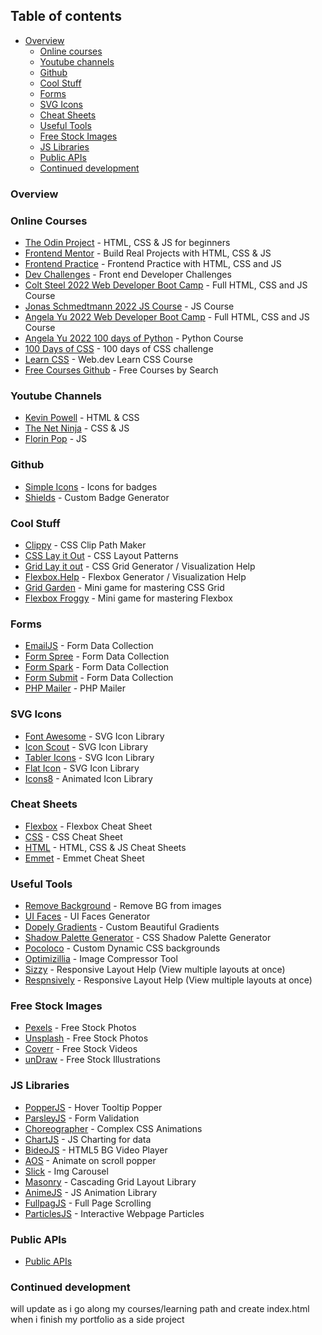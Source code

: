 ## Table of contents

- [Overview](#overview)
  - [Online courses](#online-courses)
  - [Youtube channels](#youtube-channels)
  - [Github](#github)
  - [Cool Stuff](#cool-stuff)
  - [Forms](#forms)
  - [SVG Icons](#svg-icons)
  - [Cheat Sheets](#cheat-sheets)
  - [Useful Tools](#useful-tools)
  - [Free Stock Images](#free-stock-images)
  - [JS Libraries](#js-libraries)
  - [Public APIs](#public-apis)
  - [Continued development](#continued-development)

### Overview

### Online Courses

- [The Odin Project](https://www.theodinproject.com/home) - HTML, CSS & JS for beginners
- [Frontend Mentor](https://www.frontendmentor.io/) - Build Real Projects with HTML, CSS & JS
- [Frontend Practice](https://www.frontendpractice.com/#projects) - Frontend Practice with HTML, CSS and JS
- [Dev Challenges](https://devchallenges.io/) - Front end Developer Challenges
- [Colt Steel 2022 Web Developer Boot Camp](https://www.udemy.com/course/the-web-developer-bootcamp/) - Full HTML, CSS and JS Course
- [Jonas Schmedtmann 2022 JS Course](https://www.udemy.com/course/the-complete-javascript-course/) - JS Course
- [Angela Yu 2022 Web Developer Boot Camp](https://www.udemy.com/course/the-complete-web-development-bootcamp/) - Full HTML, CSS and JS Course
- [Angela Yu 2022 100 days of Python](https://www.udemy.com/course/100-days-of-code/) - Python Course
- [100 Days of CSS](https://100dayscss.com/) - 100 days of CSS challenge
- [Learn CSS](https://web.dev/learn/css/) - Web.dev Learn CSS Course
- [Free Courses Github](https://freecourses.github.io/) - Free Courses by Search

### Youtube Channels

- [Kevin Powell](https://www.youtube.com/kevinpowell) - HTML & CSS
- [The Net Ninja](https://www.youtube.com/thenetninja) - CSS & JS
- [Florin Pop](https://www.youtube.com/florinpop) - JS

### Github

- [Simple Icons](https://simpleicons.org/) - Icons for badges
- [Shields](https://shields.io/) - Custom Badge Generator

### Cool Stuff

- [Clippy](https://bennettfeely.com/clippy/) - CSS Clip Path Maker
- [CSS Lay it Out](https://csslayout.io/) - CSS Layout Patterns
- [Grid Lay it out](https://grid.layoutit.com/) - CSS Grid Generator / Visualization Help
- [Flexbox.Help](http://flexbox.help/) - Flexbox Generator / Visualization Help
- [Grid Garden](https://cssgridgarden.com/) - Mini game for mastering CSS Grid
- [Flexbox Froggy](https://flexboxfroggy.com/) - Mini game for mastering Flexbox

### Forms

- [EmailJS](https://www.emailjs.com/) - Form Data Collection
- [Form Spree](https://formspree.io/) - Form Data Collection
- [Form Spark](https://formspark.io/) - Form Data Collection
- [Form Submit](https://formsubmit.co/) - Form Data Collection
- [PHP Mailer](https://github.com/PHPMailer/PHPMailer) - PHP Mailer

### SVG Icons

- [Font Awesome](https://fontawesome.com/) - SVG Icon Library
- [Icon Scout](https://iconscout.com/) - SVG Icon Library
- [Tabler Icons](https://tablericons.com/) - SVG Icon Library
- [Flat Icon](https://www.flaticon.com/) - SVG Icon Library
- [Icons8](https://icons8.com/animated-icons) - Animated Icon Library

### Cheat Sheets

- [Flexbox](https://flexbox.malven.co/) - Flexbox Cheat Sheet
- [CSS](https://grid.malven.co/) - CSS Cheat Sheet
- [HTML](https://htmlcheatsheet.com/) - HTML, CSS & JS Cheat Sheets
- [Emmet](https://docs.emmet.io/cheat-sheet/) - Emmet Cheat Sheet

### Useful Tools

- [Remove Background](https://www.remove.bg/) - Remove BG from images
- [UI Faces](https://uifaces.co/) - UI Faces Generator
- [Dopely Gradients](https://colors.dopely.top/gradients) - Custom Beautiful Gradients
- [Shadow Palette Generator](https://www.joshwcomeau.com/shadow-palette/) - CSS Shadow Palette Generator
- [Pocoloco](https://pocoloco.io/) - Custom Dynamic CSS backgrounds
- [Optimizillia](https://imagecompressor.com/) - Image Compressor Tool
- [Sizzy](https://sizzy.co/) - Responsive Layout Help (View multiple layouts at once)
- [Respnsively](https://responsively.app/) - Responsive Layout Help (View multiple layouts at once)

### Free Stock Images

- [Pexels](https://www.pexels.com/) - Free Stock Photos
- [Unsplash](https://unsplash.com/) - Free Stock Photos
- [Coverr](https://coverr.co/) - Free Stock Videos
- [unDraw](https://undraw.co/) - Free Stock Illustrations

### JS Libraries

- [PopperJS](https://github.com/popperjs/popper-core) - Hover Tooltip Popper
- [ParsleyJS](https://github.com/guillaumepotier/Parsley.js) - Form Validation
- [Choreographer](https://github.com/christinecha/choreographer-js) - Complex CSS Animations
- [ChartJS](https://github.com/chartjs/Chart.js) - JS Charting for data
- [BideoJS](https://github.com/rishabhp/bideo.js) - HTML5 BG Video Player
- [AOS](https://github.com/michalsnik/aos) - Animate on scroll popper
- [Slick](https://github.com/kenwheeler/slick) - Img Carousel 
- [Masonry](https://github.com/desandro/masonry) - Cascading Grid Layout Library
- [AnimeJS](https://github.com/juliangarnier/anime) - JS Animation Library
- [FullpagJS](https://github.com/alvarotrigo/fullPage.js) - Full Page Scrolling
- [ParticlesJS](https://github.com/VincentGarreau/particles.js/) - Interactive Webpage Particles

### Public APIs

- [Public APIs](https://github.com/public-apis/public-apis)

### Continued development

will update as i go along my courses/learning path and create index.html when i finish my portfolio as a 
side project